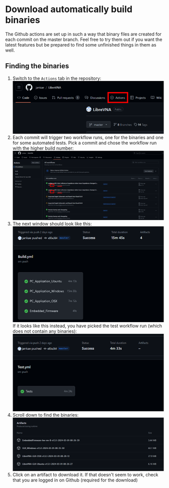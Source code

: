 # Download automatically build binaries

The Github actions are set up in such a way that binary files are created for each commit on the master branch. Feel free to try them out if you want the latest features but be prepared to find some unfinished things in them as well.

## Finding the binaries

1. Switch to the `Actions` tab in the repository:
   ![Binaries1](Screenshots/Binaries1.png)
2. Each commit will trigger two workflow runs, one for the binaries and one for some automated tests. Pick a commit and chose the workflow run with the higher build number:
   ![Binaries2](Screenshots/Binaries2.png)
3. The next window should look like this:
   ![Binaries3](Screenshots/Binaries3.png)
   If it looks like this instead, you have picked the test workflow run (which does not contain any binaries):
   ![Binaries4](Screenshots/Binaries4.png)
4. Scroll down to find the binaries:
   ![Binaries5](Screenshots/Binaries5.png)
5. Click on an artifact to download it. If that doesn't seem to work, check that you are logged in on Github (required for the download)